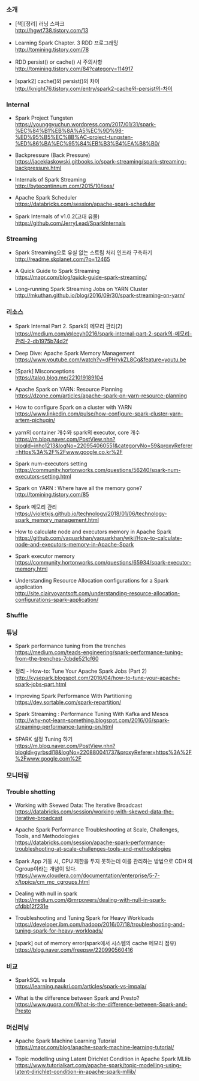 ### 소개

* [책][정리] 러닝 스파크 </br>
http://hgwt738.tistory.com/13 </br>

* Learning Spark Chapter. 3 RDD 프로그래밍 </br>
http://tomining.tistory.com/78  </br>

* RDD persist() or cache() 시 주의사항 </br>
http://tomining.tistory.com/84?category=114917 </br>

* [spark2] cache()와 persist()의 차이 </br>
http://knight76.tistory.com/entry/spark2-cache와-persist의-차이  </br>

### Internal

* Spark Project Tungsten </br>
https://younggyuchun.wordpress.com/2017/01/31/spark-%EC%84%B1%EB%8A%A5%EC%9D%98-%ED%95%B5%EC%8B%AC-project-tungsten-%ED%86%BA%EC%95%84%EB%B3%B4%EA%B8%B0/</br>

* Backpressure (Back Pressure) </br>
https://jaceklaskowski.gitbooks.io/spark-streaming/spark-streaming-backpressure.html </br>

* Internals of Spark Streaming </br>
http://bytecontinnum.com/2015/10/ioss/ </br>

* Apache Spark Scheduler </br>
https://databricks.com/session/apache-spark-scheduler </br>

* Spark Internals of v1.0.2(고대 유물)
https://github.com/JerryLead/SparkInternals

### Streaming

* Spark Streaming으로 유실 없는 스트림 처리 인프라 구축하기 </br>
http://readme.skplanet.com/?p=12465 </br>

* A Quick Guide to Spark Streaming </br>
https://mapr.com/blog/quick-guide-spark-streaming/ </br>

* Long-running Spark Streaming Jobs on YARN Cluster </br>
http://mkuthan.github.io/blog/2016/09/30/spark-streaming-on-yarn/ </br>

### 리소스

* Spark Internal Part 2. Spark의 메모리 관리(2)</br>
https://medium.com/@leeyh0216/spark-internal-part-2-spark의-메모리-관리-2-db1975b74d2f </br>

* Deep Dive: Apache Spark Memory Management </br>
https://www.youtube.com/watch?v=dPHrykZL8Cg&feature=youtu.be </br>

* [Spark] Misconceptions </br>
https://talag.blog.me/221019189104 </br>

* Apache Spark on YARN: Resource Planning </br>
https://dzone.com/articles/apache-spark-on-yarn-resource-planning </br>

* How to configure Spark on a cluster with YARN </br>
https://www.linkedin.com/pulse/how-configure-spark-cluster-yarn-artem-pichugin/ </br>

* yarn의 container 개수와 spark의 executor, core 개수 </br>
https://m.blog.naver.com/PostView.nhn?blogId=inho1213&logNo=220954060551&categoryNo=59&proxyReferer=https%3A%2F%2Fwww.google.co.kr%2F </br>

* Spark num-executors setting </br>
https://community.hortonworks.com/questions/56240/spark-num-executors-setting.html </br>

* Spark on YARN : Where have all the memory gone? </br>
http://tomining.tistory.com/85 </br>

* Spark 메모리 관리 </br>
https://violetkjs.github.io/technology/2018/01/06/technology-spark_memory_management.html </br>

* How to calculate node and executors memory in Apache Spark </br>
https://github.com/vaquarkhan/vaquarkhan/wiki/How-to-calculate-node-and-executors-memory-in-Apache-Spark </br>

* Spark executor memory </br>
https://community.hortonworks.com/questions/65934/spark-executor-memory.html </br>

* Understanding Resource Allocation configurations for a Spark application </br>
http://site.clairvoyantsoft.com/understanding-resource-allocation-configurations-spark-application/ </br>

### Shuffle

### 튜닝

* Spark performance tuning from the trenches </br>
https://medium.com/teads-engineering/spark-performance-tuning-from-the-trenches-7cbde521cf60</br>

* 정리 - How-to: Tune Your Apache Spark Jobs (Part 2) </br>
http://kysepark.blogspot.com/2016/04/how-to-tune-your-apache-spark-jobs-part.html </br>

* Improving Spark Performance With Partitioning </br>
https://dev.sortable.com/spark-repartition/ </br>

* Spark Streaming : Performance Tuning With Kafka and Mesos </br>
http://why-not-learn-something.blogspot.com/2016/06/spark-streaming-performance-tuning-on.html </br>

* SPARK 설정 Tuning 하기 </br>
https://m.blog.naver.com/PostView.nhn?blogId=gyrbsdl18&logNo=220880041737&proxyReferer=https%3A%2F%2Fwww.google.com%2F </br>

### 모니터링

### Trouble shotting

* Working with Skewed Data: The Iterative Broadcast</br>
https://databricks.com/session/working-with-skewed-data-the-iterative-broadcast </br>

* Apache Spark Performance Troubleshooting at Scale, Challenges, Tools, and Methodologies</br>
https://databricks.com/session/apache-spark-performance-troubleshooting-at-scale-challenges-tools-and-methodologies </br>

* Spark App 기동 시, CPU 제한을 두지 못하는데 이를 관리하는 방법으로 CDH 의 Cgroup이라는 개념이 있다. </br>
https://www.cloudera.com/documentation/enterprise/5-7-x/topics/cm_mc_cgroups.html </br>

* Dealing with null in spark  </br>
https://medium.com/@mrpowers/dealing-with-null-in-spark-cfdbb12f231e</br>

* Troubleshooting and Tuning Spark for Heavy Workloads </br>
https://developer.ibm.com/hadoop/2016/07/18/troubleshooting-and-tuning-spark-for-heavy-workloads/ </br>

* [spark] out of memory error(spark에서 시스템의 cache 메모리 점유) </br>
https://blog.naver.com/freepsw/220990560416 </br>

### 비교

* SparkSQL vs Impala </br>
https://learning.naukri.com/articles/spark-vs-impala/ </br>

* What is the difference between Spark and Presto? </br>
https://www.quora.com/What-is-the-difference-between-Spark-and-Presto </br>

### 머신러닝

* Apache Spark Machine Learning Tutorial </br>
https://mapr.com/blog/apache-spark-machine-learning-tutorial/ </br>

* Topic modelling using Latent Dirichlet Condition in Apache Spark MLlib </br>
https://www.tutorialkart.com/apache-spark/topic-modelling-using-latent-dirichlet-condition-in-apache-spark-mllib/ </br>
